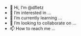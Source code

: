 - 👋 Hi, I’m @dfletz
- 👀 I’m interested in ...
- 🌱 I’m currently learning ...
- 💞️ I’m looking to collaborate on ...
- 📫 How to reach me ...

<!---
dfletz/dfletz is a ✨ special ✨ repository because its `README.md` (this file) appears on your GitHub profile.
You can click the Preview link to take a look at your changes.
--->
